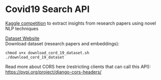 # Covid19 Search API
[Kaggle competition](https://www.kaggle.com/allen-institute-for-ai/CORD-19-research-challenge) to extract insights from research papers using novel NLP techniques  

[Dataset Website](https://www.semanticscholar.org/cord19)  
Download dataset (research papers and embeddings):  
```
chmod u+x download_cord_19_dataset.sh
./download_cord_19_dataset
```  

Read more about CORS here (restricting clients that can call this API):   
https://pypi.org/project/django-cors-headers/
